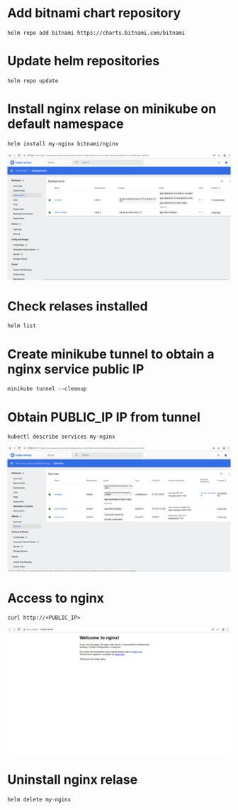 # Add bitnami chart repository
```shell
helm repo add bitnami https://charts.bitnami.com/bitnami
```

# Update helm repositories
```shell
helm repo update
```

# Install nginx relase on minikube on default namespace
```shell
helm install my-nginx bitnami/nginx
```

![Nginx Deployment](captures/nginx-deployment.png "Nginx Deployment")

# Check relases installed
```shell
helm list
```

# Create minikube tunnel to obtain a nginx service public IP
```shell
minikube tunnel --cleanup
```

# Obtain PUBLIC_IP IP from tunnel
```shell
kubectl describe services my-nginx
```

![Nginx Service](captures/nginx-service.png "Nginx Service")

# Access to nginx
```shell
curl http://<PUBLIC_IP>
```

![Nginx Landing](captures/nginx-landing.png "Nginx Landing")

# Uninstall nginx relase
```shell
helm delete my-nginx
```

